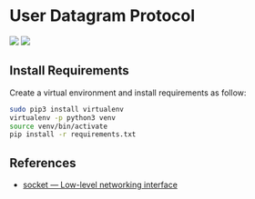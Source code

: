 # User Datagram Protocol
[<img src="https://img.shields.io/badge/os-linux%20%7C%20macOS-green">](os|Linux-macOS)
[<img src="https://img.shields.io/badge/python-v3-blue">](python|v3)

## Install Requirements
Create a virtual environment and install requirements as follow:
```bash
sudo pip3 install virtualenv
virtualenv -p python3 venv
source venv/bin/activate
pip install -r requirements.txt
```

## References
- [socket — Low-level networking interface](https://docs.python.org/3/library/socket.html)
